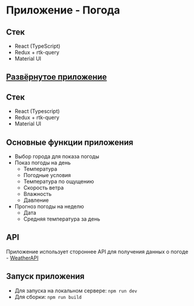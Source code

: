 <h1>Приложение - Погода</h1>
<h2>Стек</h2>
<ul>
  <li>React (TypeScript)</li>
  <li>Redux + rtk-query</li>
  <li>Material UI</li>
</ul>

<h2><a href="https://weather-five-omega-52.vercel.app/">Развёрнутое приложение</a></h2>

<h2>Стек</h2>
<ul>
  <li>React (Typescript)</li>
  <li>Redux + rtk-query</li>
  <li>Material UI</li>
</ul>

<h2>Основные функции приложения</h2>
<ul>
  <li>Выбор города для показа погоды</li>
  <li>Показ погоды на день
    <ul>
      <li>Температура</li>
      <li>Погодные условия</li>
      <li>Температура по ощущению</li>
      <li>Скорость ветра</li>
      <li>Влажность</li>
      <li>Давление</li>
    </ul>
  </li>
  <li>Прогноз погоды на неделю 
    <ul>
      <li>Дата</li>
      <li>Средняя температура за день</li>
    </ul>
  </li>
</ul>

<h2>API</h2>
<p>Приложение использует стороннее API для получения данных о погоде - <a href="https://www.weatherapi.com/">WeatherAPI</a></p>

<h2>Запуск приложения</h2>
<ul>
  <li>
    Для запуска на локальном сервере: <code>npm run dev</code>
  </li>
  <li>
    Для сборки: <code>npm run build</code>
  </li>
</ul>
